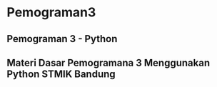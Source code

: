 # Pemograman3
## Pemograman 3 - Python

## Materi Dasar Pemogramana 3 Menggunakan Python STMIK Bandung
